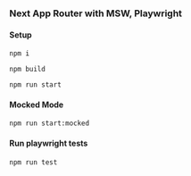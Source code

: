 ### Next App Router with MSW, Playwright

#### Setup
`npm i`

`npm build`

`npm run start`

#### Mocked Mode
`npm run start:mocked`

#### Run playwright tests
`npm run test`
